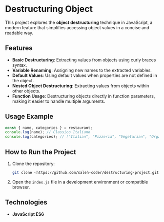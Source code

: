 # Destructuring Object

This project explores the **object destructuring** technique in JavaScript, a modern feature that simplifies accessing object values in a concise and readable way.

## Features

- **Basic Destructuring**: Extracting values from objects using curly braces syntax.
- **Variable Renaming**: Assigning new names to the extracted variables.
- **Default Values**: Using default values when properties are not defined in the object.
- **Nested Object Destructuring**: Extracting values from objects within other objects.
- **Function Usage**: Destructuring objects directly in function parameters, making it easier to handle multiple arguments.

## Usage Example

```js
const { name, categories } = restaurant;
console.log(name); // Classico Italiano
console.log(categories); // ["Italian", "Pizzeria", "Vegetarian", "Organic"]
```

## How to Run the Project

1. Clone the repository:

   ```bash
   git clone <https://github.com/saleh-coder/destructuring-project.git>

   ```

2. Open the `index.js` file in a development environment or compatible browser.

## Technologies

- **JavaScript ES6**
